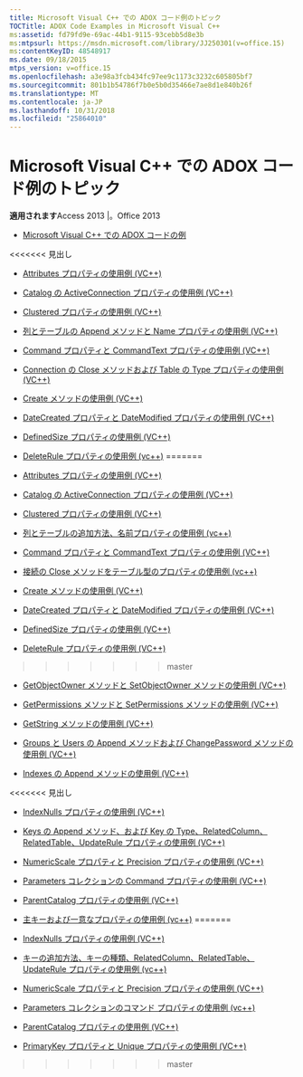 ```yaml
---
title: Microsoft Visual C++ での ADOX コード例のトピック
TOCTitle: ADOX Code Examples in Microsoft Visual C++
ms:assetid: fd79fd9e-69ac-44b1-9115-93cebb5d8e3b
ms:mtpsurl: https://msdn.microsoft.com/library/JJ250301(v=office.15)
ms:contentKeyID: 48548917
ms.date: 09/18/2015
mtps_version: v=office.15
ms.openlocfilehash: a3e98a3fcb434fc97ee9c1173c3232c605805bf7
ms.sourcegitcommit: 801b1b54786f7b0e5b0d35466e7ae8d1e840b26f
ms.translationtype: MT
ms.contentlocale: ja-JP
ms.lasthandoff: 10/31/2018
ms.locfileid: "25864010"
---
```

# <a name="adox-code-examples-in-microsoft-visual-c-topics"></a>Microsoft Visual C++ での ADOX コード例のトピック


**適用されます**Access 2013 |。Office 2013


  - [Microsoft Visual C++ での ADOX コードの例](adox-code-examples-in-microsoft-visual-c.md)

<<<<<<< 見出し
  - [Attributes プロパティの使用例 (VC++)](attributes-property-example-vc.md)

  - [Catalog の ActiveConnection プロパティの使用例 (VC++)](catalog-activeconnection-property-example-vc.md)

  - [Clustered プロパティの使用例 (VC++)](clustered-property-example-vc.md)

  - [列とテーブルの Append メソッドと Name プロパティの使用例 (VC++)](columns-and-tables-append-methods-name-property-example-vc.md)

  - [Command プロパティと CommandText プロパティの使用例 (VC++)](command-and-commandtext-properties-example-vc.md)

  - [Connection の Close メソッドおよび Table の Type プロパティの使用例 (VC++)](connection-close-method-table-type-property-example-vc.md)

  - [Create メソッドの使用例 (VC++)](create-method-example-vc.md)

  - [DateCreated プロパティと DateModified プロパティの使用例 (VC++)](datecreated-and-datemodified-properties-example-vc.md)

  - [DefinedSize プロパティの使用例 (VC++)](definedsize-property-example-vc.md)

  - [DeleteRule プロパティの使用例 (vc++)](deleterule-property-example-vc.md)
=======
  - [Attributes プロパティの使用例 (VC++)](attributes-property-example-vc.md)

  - [Catalog の ActiveConnection プロパティの使用例 (VC++)](catalog-activeconnection-property-example-vc.md)

  - [Clustered プロパティの使用例 (VC++)](clustered-property-example-vc.md)

  - [列とテーブルの追加方法、名前プロパティの使用例 (vc++)](columns-and-tables-append-methods-name-property-example-vc.md)

  - [Command プロパティと CommandText プロパティの使用例 (VC++)](command-and-commandtext-properties-example-vc.md)

  - [接続の Close メソッドをテーブル型のプロパティの使用例 (vc++)](connection-close-method-table-type-property-example-vc.md)

  - [Create メソッドの使用例 (VC++)](create-method-example-vc.md)

  - [DateCreated プロパティと DateModified プロパティの使用例 (VC++)](datecreated-and-datemodified-properties-example-vc.md)

  - [DefinedSize プロパティの使用例 (VC++)](definedsize-property-example-vc.md)

  - [DeleteRule プロパティの使用例 (VC++)](deleterule-property-example-vc.md)
>>>>>>> master

  - [GetObjectOwner メソッドと SetObjectOwner メソッドの使用例 (VC++)](getobjectowner-and-setobjectowner-methods-example-vc.md)

  - [GetPermissions メソッドと SetPermissions メソッドの使用例 (VC++)](getpermissions-and-setpermissions-methods-example-vc.md)

  - [GetString メソッドの使用例 (VC++)](getstring-method-example-vc.md)

  - [Groups と Users の Append メソッドおよび ChangePassword メソッドの使用例 (VC++)](groups-and-users-append-changepassword-methods-example-vc.md)

  - [Indexes の Append メソッドの使用例 (VC++)](indexes-append-method-example-vc.md)

<<<<<<< 見出し
  - [IndexNulls プロパティの使用例 (VC++)](indexnulls-property-example-vc.md)

  - [Keys の Append メソッド、および Key の Type、RelatedColumn、RelatedTable、UpdateRule プロパティの使用例 (VC++)](keys-append-method-key-type-relatedcolumn-relatedtable-and-updaterule-properties-example-vc.md)

  - [NumericScale プロパティと Precision プロパティの使用例 (VC++)](numericscale-and-precision-properties-example-vc.md)

  - [Parameters コレクションの Command プロパティの使用例 (VC++)](parameters-collection-command-property-example-vc.md)

  - [ParentCatalog プロパティの使用例 (VC++)](parentcatalog-property-example-vc.md)

  - [主キーおよび一意なプロパティの使用例 (vc++)](primarykey-and-unique-properties-example-vc.md)
=======
  - [IndexNulls プロパティの使用例 (VC++)](indexnulls-property-example-vc.md)

  - [キーの追加方法、キーの種類、RelatedColumn、RelatedTable、UpdateRule プロパティの使用例 (vc++)](keys-append-method-key-type-relatedcolumn-relatedtable-and-updaterule-properties-example-vc.md)

  - [NumericScale プロパティと Precision プロパティの使用例 (VC++)](numericscale-and-precision-properties-example-vc.md)

  - [Parameters コレクションのコマンド プロパティの使用例 (vc++)](parameters-collection-command-property-example-vc.md)

  - [ParentCatalog プロパティの使用例 (VC++)](parentcatalog-property-example-vc.md)

  - [PrimaryKey プロパティと Unique プロパティの使用例 (VC++)](primarykey-and-unique-properties-example-vc.md)
>>>>>>> master

